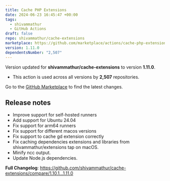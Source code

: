 ```yaml
---
title: Cache PHP Extensions
date: 2024-06-23 16:45:47 +00:00
tags:
  - shivammathur
  - GitHub Actions
draft: false
repo: shivammathur/cache-extensions
marketplace: https://github.com/marketplace/actions/cache-php-extensions
version: 1.11.0
dependentsNumber: "2,507"
---
```



Version updated for **shivammathur/cache-extensions** to version **1.11.0**.
- This action is used across all versions by **2,507** repositories.

Go to the [GitHub Marketplace](https://github.com/marketplace/actions/cache-php-extensions) to find the latest changes.

## Release notes

- Improve support for self-hosted runners
- Add support for Ubuntu 24.04
- Fix support for arm64 runners
- Fix support for different macos versions
- Fix support to cache gd extension correctly
- Fix caching dependencies extensions and libraries from shivammathur/extensions tap on macOS.
- Minify ncc output.
- Update Node.js dependencies.

**Full Changelog**: https://github.com/shivammathur/cache-extensions/compare/1.10.1...1.11.0
